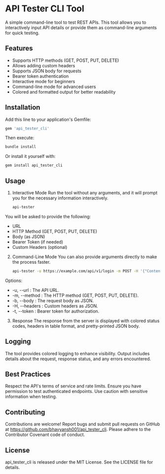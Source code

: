 
#  API Tester CLI Tool
A simple command-line tool to test REST APIs. This tool allows you to interactively input API details or provide them as command-line arguments for quick testing.

##  Features

- Supports HTTP methods (GET, POST, PUT, DELETE)
- Allows adding custom headers
- Supports JSON body for requests
- Bearer token authentication
- Interactive mode for beginners
- Command-line mode for advanced users
- Colored and formatted output for better readability

##  Installation

Add this line to your application's Gemfile:

```ruby
gem 'api_tester_cli'
```
Then execute:

```bash
bundle install
```
Or install it yourself with:

```bash
gem install api_tester_cli
```

##  Usage

1. Interactive Mode
Run the tool without any arguments, and it will prompt you for the necessary information interactively.
	```bash
	api-tester
	```
You will be asked to provide the following:
- URL
- HTTP Method (GET, POST, PUT, DELETE)
- Body (as JSON)
- Bearer Token (if needed)
- Custom Headers (optional)
	
2. Command-Line Mode
You can also provide arguments directly to make the process faster.
	```bash
	api-tester -u https://example.com/api/v1/login -m POST -H '{"Content-Type": "application/json"}' -b '{"email": "newuser@example.com", "password": "password123"}' -t  'your_bearer_token'
	```
Options:
- -u, --url : The API URL.
- -m, --method : The HTTP method (GET, POST, PUT, DELETE).
- -b, --body : The request body as JSON.
- -H, --headers : Custom headers as JSON.
- -t, --token : Bearer token for authorization.

3. Response
The response from the server is displayed with colored status codes, headers in table format, and pretty-printed JSON body.

## Logging

The tool provides colored logging to enhance visibility. Output includes details about the request, response status, and any errors encountered.

## Best Practices

Respect the API's terms of service and rate limits.
Ensure you have permission to test authenticated endpoints.
Use caution with sensitive information when testing.

## Contributing

Contributions are welcome! Report bugs and submit pull requests on GitHub at https://github.com/bhavyansh001/api_tester_cli. Please adhere to the Contributor Covenant code of conduct.

## License
api_tester_cli is released under the MIT License. See the LICENSE file for details.
